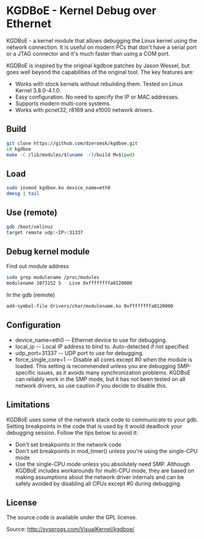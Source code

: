 # KGDBoE - Kernel Debug over Ethernet
KGDBoE - a kernel module that allows debugging the Linux kernel using the network connection. It is useful on modern PCs that don't have a serial port or a JTAG connector and it's much faster than using a COM port.

KGDBoE is inspired by the original kgdboe patches by Jason Wessel, but goes well beyond the capabilities of the original tool. The key features are:
* Works with stock kernels without rebuilding them. Tested on Linux Kernel 3.8.0-4.1.0.
* Easy configuration. No need to specify the IP or MAC addresses. 
* Supports modern multi-core systems.
* Works with pcnet32, r8169 and e1000 network drivers.

## Build
```sh
git clone https://github.com/dzeromsk/kgdboe.git
cd kgdboe
make -C /lib/modules/$(uname -r)/build M=$(pwd)
```
## Load
```sh
sudo insmod kgdboe.ko device_name=eth0
dmesg | tail
```

## Use (remote)
```sh
gdb /boot/vmlinuz
target remote udp:<IP>:31337
```

## Debug kernel module
Find out module address
```sh
sudo grep modulename /proc/modules
modulename 1073152 5 - Live 0xffffffffa0120000
```
In the gdb (remote)
```sh
add-symbol-file drivers/char/modulename.ko 0xffffffffa0120000
```

## Configuration
* device_name=eth0 -- Ethernet device to use for debugging.
* local_ip -- Local IP address to bind to. Auto-detected if not specified.
* udp_port=31337 -- UDP port to use for debugging.
* force_single_core=1 -- Disable all cores except #0 when the module is loaded. This setting is recommended unless you are debugging SMP-specific issues, as it avoids many synchronization problems. KGDBoE can reliably work in the SMP mode, but it has not been tested on all network drivers, so use caution if you decide to disable this.

## Limitations
KGDBoE uses some of the network stack code to communicate to your gdb. Setting breakpoints in the code that is used by it would deadlock your debugging session. Follow the tips below to avoid it:
* Don't set breakpoints in the network code
* Don't set breakpoints in mod_timer() unless you're using the single-CPU mode
* Use the single-CPU mode unless you absolutely need SMP. Although KGDBoE includes workarounds for multi-CPU mode, they are based on making assumptions about the network driver internals and can be safely avoided by disabling all CPUs except #0 during debugging.

## License
The source code is available under the GPL license.

Source: http://sysprogs.com/VisualKernel/kgdboe/

